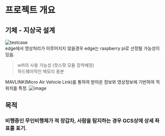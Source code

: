 # 프로젝트 개요
## 기체 - 지상국 설계
![testcase](https://github.com/ikw-drone-project/AI/assets/71598954/937d2a86-5d94-45f7-adc5-811e95da8b2f)  
edge에서 영상처리가 이루어지지 않을경우 edge는 raspberry pi로 선정될 가능성이 있음.
> wifi의 사용 가능성 (핫스팟 모듈 장착예정)  
> 하드웨어적인 메모리 충분  

MAVLINK(Micro Air Vehicle Link)를 통하여 받아온 정보와 영상정보에 기반하여 적 위치를 특정.
![image](https://github.com/ikw-drone-project/AI/assets/71598954/a286593c-2693-4f2d-b116-443d92700d2f)  
## 목적
### 비행중인 무인비행체가 적 장갑차, 사람을 탐지하는 경우 GCS상에 상세 좌표를 표기.
